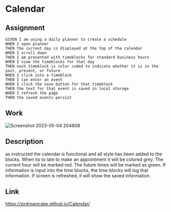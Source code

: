# Calendar

## Assignment

```
GIVEN I am using a daily planner to create a schedule
WHEN I open planner
THEN the current day is displayed at the top of the calendar
WHEN I scroll down
THEN I am presented with timeblocks for standard business hours
WHEN I view the timeblocks for that day
THEN each timeblock is color coded to indicate whether it is in the past, present, or future
WHEN I click into a timeblock
THEN I can enter an event
WHEN I click the save button for that timeblock
THEN the text for that event is saved in local storage
WHEN I refresh the page
THEN the saved events persist
```

## Work

![Screenshot 2023-05-04 204808](https://user-images.githubusercontent.com/93512663/236374094-f1760ec5-7a8c-4420-a302-0af08764d297.png)

## Description

as instructed the calendar is functional and all style has been added to the blocks. When its to late to make an appointment it will be colored grey. The current hour will be marked red. The future times will be marked as green. If information is input into the time blocks, the time blocks will log that information. If screen is refreshed, it will show the saved information.

## Link

https://sirdrpancake.github.io/Calendar/